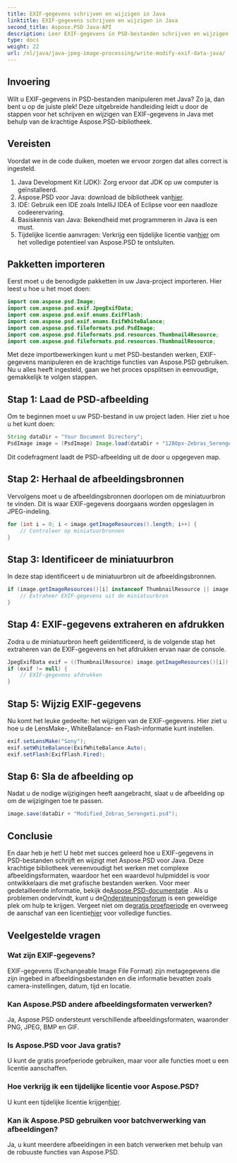 ```yaml
---
title: EXIF-gegevens schrijven en wijzigen in Java
linktitle: EXIF-gegevens schrijven en wijzigen in Java
second_title: Aspose.PSD Java-API
description: Leer EXIF-gegevens in PSD-bestanden schrijven en wijzigen met Aspose.PSD voor Java met deze uitgebreide, stapsgewijze handleiding.
type: docs
weight: 22
url: /nl/java/java-jpeg-image-processing/write-modify-exif-data-java/
---
```

## Invoering
Wilt u EXIF-gegevens in PSD-bestanden manipuleren met Java? Zo ja, dan bent u op de juiste plek! Deze uitgebreide handleiding leidt u door de stappen voor het schrijven en wijzigen van EXIF-gegevens in Java met behulp van de krachtige Aspose.PSD-bibliotheek. 
## Vereisten
Voordat we in de code duiken, moeten we ervoor zorgen dat alles correct is ingesteld.
1. Java Development Kit (JDK): Zorg ervoor dat JDK op uw computer is geïnstalleerd.
2.  Aspose.PSD voor Java: download de bibliotheek van[hier](https://releases.aspose.com/psd/java/).
3. IDE: Gebruik een IDE zoals IntelliJ IDEA of Eclipse voor een naadloze codeerervaring.
4. Basiskennis van Java: Bekendheid met programmeren in Java is een must.
5.  Tijdelijke licentie aanvragen: Verkrijg een tijdelijke licentie van[hier](https://purchase.aspose.com/temporary-license/) om het volledige potentieel van Aspose.PSD te ontsluiten.
## Pakketten importeren
Eerst moet u de benodigde pakketten in uw Java-project importeren. Hier leest u hoe u het moet doen:
```java
import com.aspose.psd.Image;
import com.aspose.psd.exif.JpegExifData;
import com.aspose.psd.exif.enums.ExifFlash;
import com.aspose.psd.exif.enums.ExifWhiteBalance;
import com.aspose.psd.fileformats.psd.PsdImage;
import com.aspose.psd.fileformats.psd.resources.Thumbnail4Resource;
import com.aspose.psd.fileformats.psd.resources.ThumbnailResource;
```
Met deze importbewerkingen kunt u met PSD-bestanden werken, EXIF-gegevens manipuleren en de krachtige functies van Aspose.PSD gebruiken.
Nu u alles heeft ingesteld, gaan we het proces opsplitsen in eenvoudige, gemakkelijk te volgen stappen.
## Stap 1: Laad de PSD-afbeelding
Om te beginnen moet u uw PSD-bestand in uw project laden. Hier ziet u hoe u het kunt doen:
```java
String dataDir = "Your Document Directory";
PsdImage image = (PsdImage) Image.load(dataDir + "1280px-Zebras_Serengeti.psd");
```
Dit codefragment laadt de PSD-afbeelding uit de door u opgegeven map.
## Stap 2: Herhaal de afbeeldingsbronnen
Vervolgens moet u de afbeeldingsbronnen doorlopen om de miniatuurbron te vinden. Dit is waar EXIF-gegevens doorgaans worden opgeslagen in JPEG-indeling.
```java
for (int i = 0; i < image.getImageResources().length; i++) {
    // Controleer op miniatuurbronnen
}
```
## Stap 3: Identificeer de miniatuurbron
In deze stap identificeert u de miniatuurbron uit de afbeeldingsbronnen.
```java
if (image.getImageResources()[i] instanceof ThumbnailResource || image.getImageResources()[i] instanceof Thumbnail4Resource) {
    // Extraheer EXIF-gegevens uit de miniatuurbron
}
```
## Stap 4: EXIF-gegevens extraheren en afdrukken
Zodra u de miniatuurbron heeft geïdentificeerd, is de volgende stap het extraheren van de EXIF-gegevens en het afdrukken ervan naar de console.
```java
JpegExifData exif = ((ThumbnailResource) image.getImageResources()[i]).getJpegOptions().getExifData();
if (exif != null) {
    // EXIF-gegevens afdrukken
}
```
## Stap 5: Wijzig EXIF-gegevens
Nu komt het leuke gedeelte: het wijzigen van de EXIF-gegevens. Hier ziet u hoe u de LensMake-, WhiteBalance- en Flash-informatie kunt instellen.
```java
exif.setLensMake("Sony");
exif.setWhiteBalance(ExifWhiteBalance.Auto);
exif.setFlash(ExifFlash.Fired);
```
## Stap 6: Sla de afbeelding op
Nadat u de nodige wijzigingen heeft aangebracht, slaat u de afbeelding op om de wijzigingen toe te passen.
```java
image.save(dataDir + "Modified_Zebras_Serengeti.psd");
```
## Conclusie
En daar heb je het! U hebt met succes geleerd hoe u EXIF-gegevens in PSD-bestanden schrijft en wijzigt met Aspose.PSD voor Java. Deze krachtige bibliotheek vereenvoudigt het werken met complexe afbeeldingsformaten, waardoor het een waardevol hulpmiddel is voor ontwikkelaars die met grafische bestanden werken. 
 Voor meer gedetailleerde informatie, bekijk de[Aspose.PSD-documentatie](https://reference.aspose.com/psd/java/) . Als u problemen ondervindt, kunt u de[Ondersteuningsforum](https://forum.aspose.com/c/psd/34) is een geweldige plek om hulp te krijgen. Vergeet niet om de[gratis proefperiode](https://releases.aspose.com/) en overweeg de aanschaf van een licentie[hier](https://purchase.aspose.com/buy) voor volledige functies.
## Veelgestelde vragen
### Wat zijn EXIF-gegevens?
EXIF-gegevens (Exchangeable Image File Format) zijn metagegevens die zijn ingebed in afbeeldingsbestanden en die informatie bevatten zoals camera-instellingen, datum, tijd en locatie.
### Kan Aspose.PSD andere afbeeldingsformaten verwerken?
Ja, Aspose.PSD ondersteunt verschillende afbeeldingsformaten, waaronder PNG, JPEG, BMP en GIF.
### Is Aspose.PSD voor Java gratis?
U kunt de gratis proefperiode gebruiken, maar voor alle functies moet u een licentie aanschaffen.
### Hoe verkrijg ik een tijdelijke licentie voor Aspose.PSD?
 U kunt een tijdelijke licentie krijgen[hier](https://purchase.aspose.com/temporary-license/).
### Kan ik Aspose.PSD gebruiken voor batchverwerking van afbeeldingen?
Ja, u kunt meerdere afbeeldingen in een batch verwerken met behulp van de robuuste functies van Aspose.PSD.